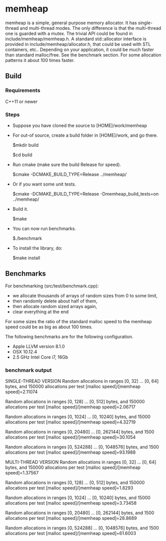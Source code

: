 # memheap
memheap is a simple, general purpose memory allocator. It has single-thread and multi-thread modes. 
The only difference is that the multi-thread one is guarded with a mutex. The trivial API could be found in include/memheap/memheap.h. A standard std::allocator interface is provided in include/memheap/allocator.h, that could be used with STL containers, etc..
Depending on your application, it could be much faster than standard malloc/free. 
See the benchmark section. For some allocation patterns it about 100 times faster. 

## Build

### Requirements
C++11 or newer

### Steps
* Suppose you have cloned the source to [HOME]/work/memheap
* For out-of source, create a build folder in [HOME]/work, and go there.

    $mkdir build

	$cd build


* Run cmake (make sure the build Release for speed).

	$cmake -DCMAKE_BUILD_TYPE=Release ../memheap/

* Or if you want some unit tests.

	$cmake -DCMAKE_BUILD_TYPE=Release -Dmemheap_build_tests=on ../memheap/


* Build it.     

    $make

* You can now run benchmarks.
    
	$./benchmark

* To install the library, do:

	$make install
	
## Benchmarks

For benchmarking (src/test/benchmark.cpp): 
* we allocate thousands of arrays of random sizes from 0 to some limit, 
* then randomly delete about half of them, 
* then allocate random sized arrays again, 
* clear everything at the end

For some sizes the ratio of the standard malloc speed to the memheap speed could be as big as about 100 times.

The following benchmarks are for the following configuration.
* Apple LLVM version 8.1.0
* OSX 10.12.4
* 2.5 GHz Intel Core i7, 16Gb

### benchmark output

SINGLE-THREAD VERSION
Random allocations in ranges [0, 32] ... [0, 64] bytes, and 150000 allocations per test
[malloc speed]/[memheap speed]=2.11074

Random allocations in ranges [0, 128] ... [0, 512] bytes, and 150000 allocations per test
[malloc speed]/[memheap speed]=2.06717

Random allocations in ranges [0, 1024] ... [0, 10240] bytes, and 15000 allocations per test
[malloc speed]/[memheap speed]=4.32719

Random allocations in ranges [0, 20480] ... [0, 262144] bytes, and 1500 allocations per test
[malloc speed]/[memheap speed]=30.1054

Random allocations in ranges [0, 524288] ... [0, 1048576] bytes, and 1500 allocations per test
[malloc speed]/[memheap speed]=93.1988


MULTI-THREAD VERSION
Random allocations in ranges [0, 32] ... [0, 64] bytes, and 150000 allocations per test
[malloc speed]/[memheap speed]=1.37567

Random allocations in ranges [0, 128] ... [0, 512] bytes, and 150000 allocations per test
[malloc speed]/[memheap speed]=1.8293

Random allocations in ranges [0, 1024] ... [0, 10240] bytes, and 15000 allocations per test
[malloc speed]/[memheap speed]=3.73458

Random allocations in ranges [0, 20480] ... [0, 262144] bytes, and 1500 allocations per test
[malloc speed]/[memheap speed]=28.8689

Random allocations in ranges [0, 524288] ... [0, 1048576] bytes, and 1500 allocations per test
[malloc speed]/[memheap speed]=61.6003

